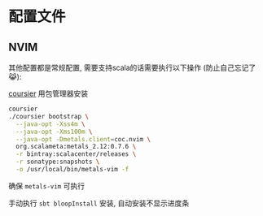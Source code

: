 配置文件
========

NVIM
----

其他配置都是常规配置, 需要支持scala的话需要执行以下操作 (防止自己忘记了 😹):

[coursier](https://github.com/coursier/coursier) 用包管理器安装

```sh
coursier
./coursier bootstrap \
  --java-opt -Xss4m \
  --java-opt -Xms100m \
  --java-opt -Dmetals.client=coc.nvim \
  org.scalameta:metals_2.12:0.7.6 \
  -r bintray:scalacenter/releases \
  -r sonatype:snapshots \
  -o /usr/local/bin/metals-vim -f
```

确保 `metals-vim` 可执行

手动执行 `sbt bloopInstall` 安装, 自动安装不显示进度条
